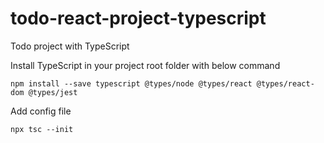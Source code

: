 # todo-react-project-typescript
Todo project with TypeScript


Install TypeScript in your project root folder with below command <br/>

    npm install --save typescript @types/node @types/react @types/react-dom @types/jest

Add config file <br />

    npx tsc --init
